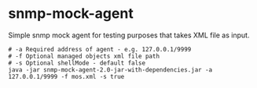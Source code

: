# snmp-mock-agent

Simple snmp mock agent for testing purposes that takes XML file as input.

```shell
# -a Required address of agent - e.g. 127.0.0.1/9999 
# -f Optional managed objects xml file path
# -s Optional shellMode - default false
java -jar snmp-mock-agent-2.0-jar-with-dependencies.jar -a  127.0.0.1/9999 -f mos.xml -s true
```

